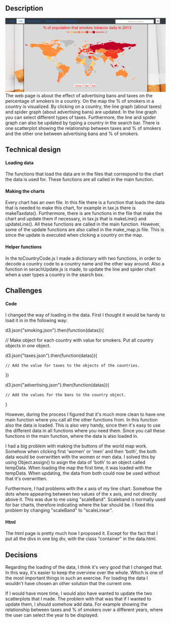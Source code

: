 ## Description
![](docs/map.png)
The web page is about the effect of advertising bans and taxes on the percentage
of smokers in a country.
On the map the % of smokers in a country is visualized. By clicking on a country,
the line graph (about taxes) and spider graph (about advertising bans) are
updated. In the line graph you can select different types of taxes.
Furthermore, the line and spider graph can also be updated by typing a country
in the search bar.
There is one scatterplot showing the relationship between taxes and % of smokers
and the other one between advertising bans and % of smokers.

## Technical design

#### Loading data
The functions that load the data are in the files that correspond to the chart
the data is used for. These functions are all called in the main function.

#### Making the charts
Every chart has an own file. In this file there is a function that loads the data
that is needed to make this chart, for example in tax.js there is makeTaxdata().
Furthermore, there is are functions in the file that make the chart and update
them if necessary, in tax.js that is makeLine() and updateLine().
All these functions are called in the main function. However, some of the
update functions are also called in the make_map.js file. This is since
the update is executed when clicking a country on the map.  

#### Helper functions
In the toCountryCode.js I made a dictionary with two functions,
in order to decode a country code to a country name and the other way around.
Also a function in serachUpdate.js is made, to update the line and spider chart
when a user types a country in the search box.

## Challenges
#### Code
I changed the way of loading in the data. First I thought it would be handy to
load it in in the following way:

d3.json("smoking.json").then(function(datas)){

  // Make object for each country with value for smokers. Put all country
  objects in one object.

  d3.json("taxes.json").then(function(datas)){

    // Add the value for taxes to the objects of the countries.
  })

  d3.json("advertising.json").then(function(datas)){

    // Add the values for the bans to the country object.
}

However, during the process I figured that it's much more clean to have one main
function where you call all the other functions from. In this function also the
data is loaded. This is also very handy, since then it's easy to use the
different data in all functions where you need them. Since you call these
functions in the main function, where the data is also loaded in.

I had a big problem with making the buttons of the world map work. Somehow
when clicking first 'women' or 'men' and then 'both', the both data would be
overwritten with the women or men data. I solved this by using Object.assign()
to asign the data of 'both' to an object called tempData. When loading the
map the first time, it was loaded with the tempData. When updating, the data
from both could now be used without that it's overwritten.

Furthermore, I had problems with the x axis of my line chart. Somehow the
dots where appearing between two values of the x axis, and not directly above it.
This was due to me using "scaleBand". Scaleband is normally used for bar charts,
therefore indicating where the bar should be. I fixed this problem by changing
"scaleBand" to "scaleLinear". 

#### Html
The html page is pretty much how I proposed it. Except for the fact that
I put all the divs in one big div, with the class "container" in the data.html.

## Decisions
Regarding the loading of the data, I think it's very good that I changed that.
In this way, it's easier to keep the overview over the whole. Which is one
of the most important things in such an exercise. For loading the data I
wouldn't have chosen an other solution that the current one.

If I would have more time, I would also have wanted to update the two
scatterplots that I made. The problem with that was that if I wanted to update
them, I should somehow add data. For example showing the relationship between
taxes and % of smokers over a different years, where the user can select the
year to be displayed.

